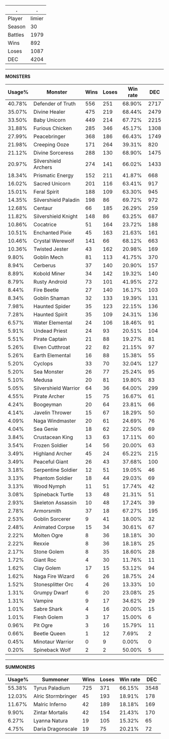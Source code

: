 .|.
|-|-
Player|limier
Season|30
Battles|1979
Wins|892
Loses|1087
DEC|4204

---
**MONSTERS**

Usage%|Monster|Wins|Loses|Win rate|DEC|
-|-|-|-|-|-|
40.78%|Defender of Truth|556|251|68.90%|2717|
35.07%|Divine Healer|475|219|68.44%|2479|
33.50%|Baby Unicorn|449|214|67.72%|2215|
31.88%|Furious Chicken|285|346|45.17%|1308|
27.99%|Peacebringer|368|186|66.43%|1749|
21.98%|Creeping Ooze|171|264|39.31%|820|
21.12%|Divine Sorceress|288|130|68.90%|1475|
20.97%|Silvershield Archers|274|141|66.02%|1433|
18.34%|Prismatic Energy|152|211|41.87%|668|
16.02%|Sacred Unicorn|201|116|63.41%|917|
15.01%|Feral Spirit|188|109|63.30%|945|
14.35%|Silvershield Paladin|198|86|69.72%|972|
12.68%|Centaur|66|185|26.29%|259|
11.82%|Silvershield Knight|148|86|63.25%|687|
10.86%|Cocatrice|51|164|23.72%|188|
10.51%|Enchanted Pixie|45|163|21.63%|161|
10.46%|Crystal Werewolf|141|66|68.12%|663|
10.36%|Twisted Jester|43|162|20.98%|169|
9.80%|Goblin Mech|81|113|41.75%|370|
8.94%|Cerberus|37|140|20.90%|157|
8.89%|Kobold Miner|34|142|19.32%|140|
8.79%|Rusty Android|73|101|41.95%|272|
8.44%|Fire Beetle|27|140|16.17%|103|
8.34%|Goblin Shaman|32|133|19.39%|131|
7.98%|Haunted Spider|35|123|22.15%|136|
7.28%|Haunted Spirit|35|109|24.31%|136|
6.57%|Water Elemental|24|106|18.46%|91|
5.91%|Undead Priest|24|93|20.51%|104|
5.51%|Pirate Captain|21|88|19.27%|81|
5.26%|Elven Cutthroat|22|82|21.15%|97|
5.26%|Earth Elemental|16|88|15.38%|55|
5.20%|Cyclops|33|70|32.04%|127|
5.20%|Sea Monster|26|77|25.24%|95|
5.10%|Medusa|20|81|19.80%|83|
5.05%|Silvershield Warrior|64|36|64.00%|299|
4.55%|Pirate Archer|15|75|16.67%|61|
4.24%|Boogeyman|20|64|23.81%|66|
4.14%|Javelin Thrower|15|67|18.29%|50|
4.09%|Naga Windmaster|20|61|24.69%|76|
4.04%|Sea Genie|18|62|22.50%|69|
3.84%|Crustacean King|13|63|17.11%|60|
3.54%|Frozen Soldier|14|56|20.00%|63|
3.49%|Highland Archer|45|24|65.22%|215|
3.49%|Peaceful Giant|26|43|37.68%|100|
3.18%|Serpentine Soldier|12|51|19.05%|46|
3.13%|Phantom Soldier|18|44|29.03%|69|
3.13%|Wood Nymph|11|51|17.74%|42|
3.08%|Spineback Turtle|13|48|21.31%|51|
2.93%|Skeleton Assassin|10|48|17.24%|39|
2.78%|Armorsmith|37|18|67.27%|195|
2.53%|Goblin Sorcerer|9|41|18.00%|32|
2.48%|Animated Corpse|15|34|30.61%|67|
2.22%|Molten Ogre|8|36|18.18%|30|
2.22%|Rexxie|8|36|18.18%|25|
2.17%|Stone Golem|8|35|18.60%|28|
1.72%|Giant Roc|4|30|11.76%|11|
1.62%|Clay Golem|17|15|53.12%|94|
1.62%|Naga Fire Wizard|6|26|18.75%|24|
1.52%|Stonesplitter Orc|4|26|13.33%|10|
1.31%|Grumpy Dwarf|6|20|23.08%|25|
1.31%|Vampire|9|17|34.62%|29|
1.01%|Sabre Shark|4|16|20.00%|15|
1.01%|Flesh Golem|3|17|15.00%|6|
0.96%|Pit Ogre|3|16|15.79%|11|
0.66%|Beetle Queen|1|12|7.69%|2|
0.45%|Minotaur Warrior|0|9|0.00%|0|
0.20%|Spineback Wolf|2|2|50.00%|5|

---
**SUMMONERS**

Usage%|Summoner|Wins|Loses|Win rate|DEC|
-|-|-|-|-|-|
55.38%|Tyrus Paladium|725|371|66.15%|3548|
12.03%|Alric Stormbringer|45|193|18.91%|178|
11.67%|Malric Inferno|42|189|18.18%|169|
9.90%|Zintar Mortalis|42|154|21.43%|170|
6.27%|Lyanna Natura|19|105|15.32%|65|
4.75%|Daria Dragonscale|19|75|20.21%|72|
